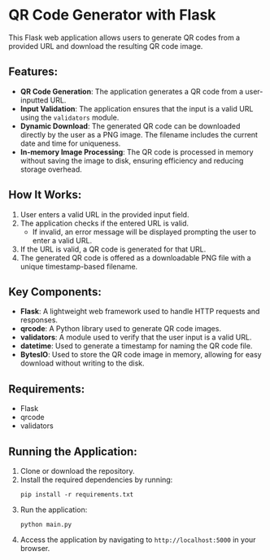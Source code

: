 # QR Code Generator with Flask

This Flask web application allows users to generate QR codes from a provided URL and download the resulting QR code image.

## Features:
- **QR Code Generation**: The application generates a QR code from a user-inputted URL.
- **Input Validation**: The application ensures that the input is a valid URL using the `validators` module.
- **Dynamic Download**: The generated QR code can be downloaded directly by the user as a PNG image. The filename includes the current date and time for uniqueness.
- **In-memory Image Processing**: The QR code is processed in memory without saving the image to disk, ensuring efficiency and reducing storage overhead.

## How It Works:
1. User enters a valid URL in the provided input field.
2. The application checks if the entered URL is valid.
   - If invalid, an error message will be displayed prompting the user to enter a valid URL.
3. If the URL is valid, a QR code is generated for that URL.
4. The generated QR code is offered as a downloadable PNG file with a unique timestamp-based filename.

## Key Components:
- **Flask**: A lightweight web framework used to handle HTTP requests and responses.
- **qrcode**: A Python library used to generate QR code images.
- **validators**: A module used to verify that the user input is a valid URL.
- **datetime**: Used to generate a timestamp for naming the QR code file.
- **BytesIO**: Used to store the QR code image in memory, allowing for easy download without writing to the disk.

## Requirements:
- Flask
- qrcode
- validators

## Running the Application:
1. Clone or download the repository.
2. Install the required dependencies by running:
   ```
   pip install -r requirements.txt
   ```
3. Run the application:
   ```
   python main.py
   ```
4. Access the application by navigating to `http://localhost:5000` in your browser.
